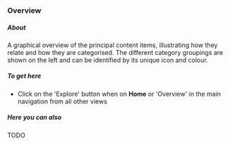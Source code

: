 ### Overview

##### About

A graphical overview of the principal content items, illustrating how they relate and how they are categorised. The different category groupings are shown on the left and can be identified by its unique icon and colour.

##### To get here

* Click on the 'Explore' button when on **Home** or 'Overview' in the main navigation from all other views

##### Here you can also

TODO
